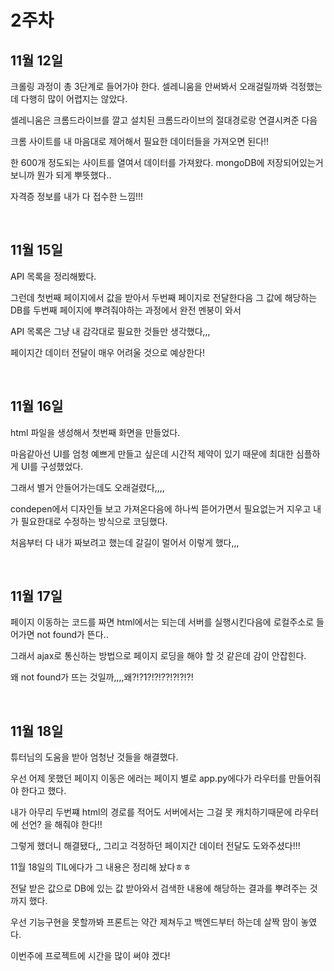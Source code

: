 # 2주차

## 11월 12일
크롤링 과정이 총 3단계로 들어가야 한다. 셀레니움을 안써봐서 오래걸릴까봐 걱정했는데 다행히 많이 어렵지는 않았다.

셀레니움은 크롬드라이브를 깔고 설치된 크롬드라이브의 절대경로랑 연결시켜준 다음

크롬 사이트를 내 마음대로 제어해서 필요한 데이터들을 가져오면 된다!!

한 600개 정도되는 사이트를 열여서 데이터를 가져왔다. mongoDB에 저장되어있는거 보니까 뭔가 되게 뿌뜻했다..

자격증 정보를 내가 다 접수한 느낌!!!

<br>

## 11월 15일
API 목록을 정리해봤다.

그런데 첫번째 페이지에서 값을 받아서 두번째 페이지로 전달한다음 그 값에 해당하는 DB를 두번째 페이지에 뿌려줘야하는 과정에서 완전 멘붕이 와서

API 목록은 그냥 내 감각대로 필요한 것들만 생각했다,,, 

페이지간 데이터 전달이 매우 어려울 것으로 예상한다!

<br>


## 11월 16일
html 파일을 생성해서 첫번째 화면을 만들었다. 

마음같아선 UI를 엄청 예쁘게 만들고 싶은데 시간적 제약이 있기 때문에 최대한 심플하게 UI를 구성했었다.

그래서 별거 안들어가는데도 오래걸렸다,,,,

condepen에서 디자인들 보고 가져온다음에 하나씩 뜯어가면서 필요없는거 지우고 내가 필요한대로 수정하는 방식으로 코딩했다.

처음부터 다 내가 짜보려고 했는데 갈길이 멀어서 이렇게 했다,,,


<br>

## 11월 17일
페이지 이동하는 코드를 짜면 html에서는 되는데 서버를 실행시킨다음에 로컬주소로 들어가면 not found가 뜬다..

그래서 ajax로 통신하는 방법으로 페이지 로딩을 해야 할 것 같은데 감이 안잡힌다.

왜 not found가 뜨는 것일까,,,,왜?!?1?!?!??!?!?!?!


<br>

## 11월 18일
튜터님의 도움을 받아 엄청난 것들을 해결했다.

우선 어제 못했던 페이지 이동은 에러는 페이지 별로 app.py에다가 라우터를 만들어줘야 한다고 했다.

내가 아무리 두번쨰 html의 경로를 적어도 서버에서는 그걸 못 캐치하기때문에 라우터에 선언? 을 해줘야 한다!!

그렇게 했더니 해결됐다,, 그리고 걱정하던 페이지간 데이터 전달도 도와주셨다!!!

11월 18일의 TIL에다가 그 내용은 정리해 놨다ㅎㅎ

전달 받은 값으로 DB에 있는 값 받아와서 검색한 내용에 해당하는 결과를 뿌려주는 것 까지 했다.

우선 기능구현을 못할까봐 프론트는 약간 제쳐두고 백엔드부터 하는데 살짝 맘이 놓였다. 

이번주에 프로젝트에 시간을 많이 써야 겠다!




